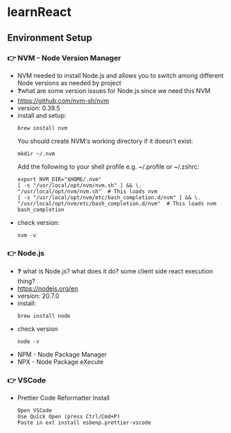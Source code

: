 # learnReact

## Environment Setup
### :point_right: NVM - Node Version Manager
- NVM needed to install Node.js and allows you to switch among different Node versions as needed by project
- ❓what are some version issues for Node.js since we need this NVM
- https://github.com/nvm-sh/nvm
- version: 0.39.5
- install and setup:
  ```
  brew install nvm
  ```
  You should create NVM's working directory if it doesn't exist:
  ```
  mkdir ~/.nvm
  ```
  Add the following to your shell profile e.g. ~/.profile or ~/.zshrc:
  ```
  export NVM_DIR="$HOME/.nvm"
  [ -s "/usr/local/opt/nvm/nvm.sh" ] && \. "/usr/local/opt/nvm/nvm.sh"  # This loads nvm
  [ -s "/usr/local/opt/nvm/etc/bash_completion.d/nvm" ] && \. "/usr/local/opt/nvm/etc/bash_completion.d/nvm"  # This loads nvm bash_completion
  ```
- check version:
  ```
  nvm -v
  ```

### :point_right: Node.js
- :question: what is Node.js? what does it do? some client side react execution thing?
- https://nodejs.org/en
- version: 20.7.0
- install:
  ```
  brew install node
  ```
- check version
  ```
  node -v
  ```
- NPM - Node Package Manager
- NPX - Node Package eXecute 

### :point_right: VSCode
- Prettier Code Reformatter Install
  ```
  Open VSCode
  Use Quick Open (press Ctrl/Cmd+P)
  Paste in ext install esbenp.prettier-vscode
  ```

